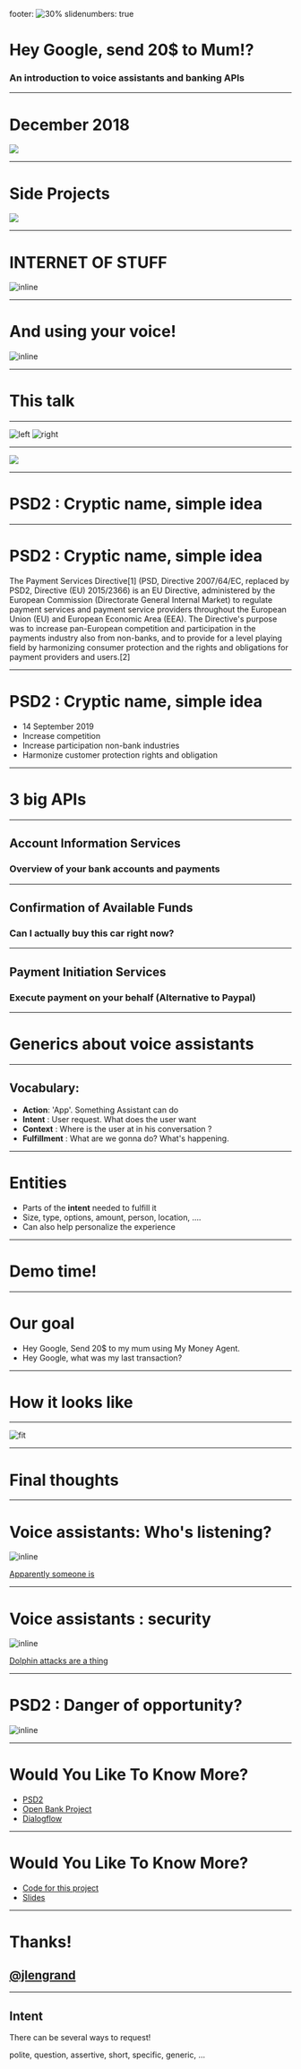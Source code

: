 footer: ![30%](images/LOGO.png)
slidenumbers: true

# Hey Google, send 20\$ to Mum!?

### An introduction to voice assistants and banking APIs


---

# December 2018

![](images/house.png)

---

# Side Projects

![](images/aquaponics.png)

---

# INTERNET OF STUFF

![inline](images/iot.png)

---

# And using your voice!

![inline](images/ghome.png)

---

# This talk
---

![left](images/ghome.png)
![right](images/banking-api.png)

---

![](images/fusion.jpg)

---

# PSD2 : Cryptic name, simple idea

---

# PSD2 : Cryptic name, simple idea

The Payment Services Directive[1] (PSD, Directive 2007/64/EC, replaced by PSD2, Directive (EU) 2015/2366) is an EU Directive, administered by the European Commission (Directorate General Internal Market) to regulate payment services and payment service providers throughout the European Union (EU) and European Economic Area (EEA). The Directive's purpose was to increase pan-European competition and participation in the payments industry also from non-banks, and to provide for a level playing field by harmonizing consumer protection and the rights and obligations for payment providers and users.[2]

---

# PSD2 : Cryptic name, simple idea

- 14 September 2019
- Increase competition
- Increase participation non-bank industries
- Harmonize customer protection rights and obligation

---

# 3 big APIs
---

## Account Information Services

### Overview of your bank accounts and payments

---

## Confirmation of Available Funds

### Can I actually buy this car right now?

---

## Payment Initiation Services

### Execute payment on your behalf (Alternative to Paypal)

---

# Generics about voice assistants

---

## Vocabulary:

- **Action**: 'App'. Something Assistant can do
- **Intent** : User request. What does the user want
- **Context** : Where is the user at in his conversation ?
- **Fulfillment** : What are we gonna do? What's happening.

---

# Entities

- Parts of the **intent** needed to fulfill it
- Size, type, options, amount, person, location, ….
- Can also help personalize the experience

---

# Demo time!

---

# Our goal

- Hey Google, Send 20\$ to my mum using My Money Agent.
- Hey Google, what was my last transaction?

---

# How it looks like

---

![fit](images/google-home.io.png)

---

# Final thoughts

---

# Voice assistants: Who's listening?

![inline](images/spy.png)

[Apparently someone is](https://www.zdnet.com/article/google-exec-says-you-should-warn-guests-about-your-spy-speakers/)

---

# Voice assistants : security

![inline](images/dolphin.png)

[Dolphin attacks are a thing](https://mashable.com/2018/05/10/hidden-commands-digital-assistants-dolphin-attack/?europe=true)

---

# PSD2 : Danger of opportunity?

![inline](images/danger.png)

---

# Would You Like To Know More?

- [PSD2](https://en.wikipedia.org/wiki/Payment_Services_Directive)
- [Open Bank Project](https://www.openbankproject.com/)
- [Dialogflow](https://cloud.google.com/dialogflow/docs/)

---

# Would You Like To Know More?

- [Code for this project](https://github.com/jlengrand/dialogflow-fun)
- [Slides](https://github.com/jlengrand/google-send-money-talk)

---

# Thanks!

## [@jlengrand](https://twitter.com/jlengrand)


---

## Intent

There can be several ways to request!

polite, question, assertive, short, specific, generic, ...